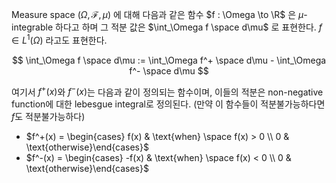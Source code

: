 Measure space $(\Omega, \mathcal F, \mu)$ 에 대해 다음과 같은 함수 $f : \Omega \to \R$ 은 $\mu$-integrable 하다고 하며 그 적분 값은 $\int_\Omega f \space d\mu$ 로 표현한다. $f \in L^1(\Omega)$ 라고도 표현한다.

$$
\int_\Omega f \space d\mu := \int_\Omega f^+ \space d\mu - \int_\Omega f^- \space d\mu
$$

여기서 $f^+(x)$와 $f^-(x)$는 다음과 같이 정의되는 함수이며, 이들의 적분은 non-negative function에 대한 lebesgue integral로 정의된다. (만약 이 함수들이 적분불가능하다면 $f$도 적분불가능하다)

- $f^+(x) = \begin{cases} f(x) & \text{when} \space f(x) > 0 \\ 0 & \text{otherwise}\end{cases}$
- $f^-(x) = \begin{cases} -f(x) & \text{when} \space f(x) < 0 \\ 0 & \text{otherwise}\end{cases}$